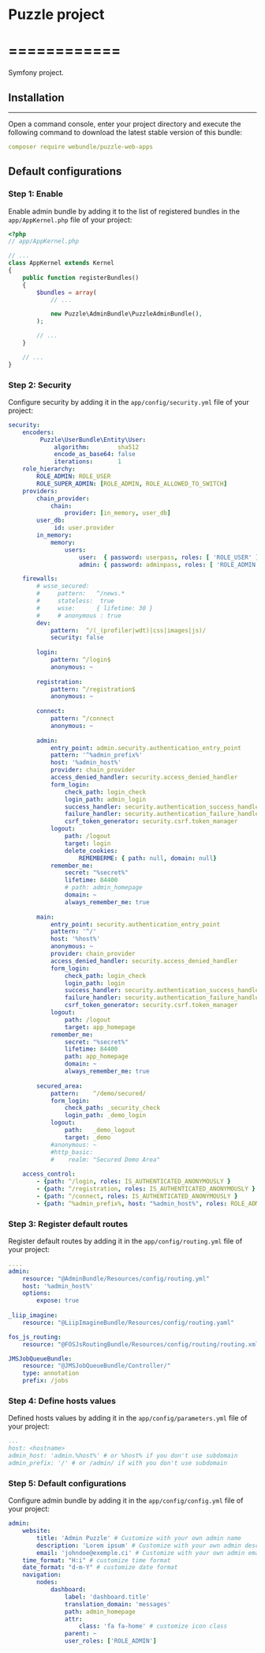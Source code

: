 # Puzzle project
# ============

Symfony project.

## **Installation**

---

Open a command console, enter your project directory and execute the following command to download the latest stable version of this bundle:

```yaml
composer require webundle/puzzle-web-apps
```

## **Default configurations**
### 
### **Step 1: Enable**
Enable admin bundle by adding it to the list of registered bundles in the `app/AppKernel.php` file of your project:

```php
<?php
// app/AppKernel.php

// ...
class AppKernel extends Kernel
{
    public function registerBundles()
    {
        $bundles = array(
            // ...

            new Puzzle\AdminBundle\PuzzleAdminBundle(),
        );

        // ...
    }

    // ...
}
```

### **Step 2: Security**
Configure security by adding it in the `app/config/security.yml` file of your project:
```yaml
security:
    encoders:   
         Puzzle\UserBundle\Entity\User:
             algorithm:        sha512
             encode_as_base64: false
             iterations:       1
    role_hierarchy:
        ROLE_ADMIN: ROLE_USER
        ROLE_SUPER_ADMIN: [ROLE_ADMIN, ROLE_ALLOWED_TO_SWITCH]
    providers:
        chain_provider:
            chain:
                provider: [in_memory, user_db]
        user_db:
             id: user.provider
        in_memory:
            memory:
                users:
                    user:  { password: userpass, roles: [ 'ROLE_USER' ] }
                    admin: { password: adminpass, roles: [ 'ROLE_ADMIN' ] }

    firewalls:
        # wsse_secured:
        #     pattern:   ^/news.*
        #     stateless:  true
        #     wsse:      { lifetime: 30 }
        #     # anonymous : true
        dev:
            pattern:  ^/(_(profiler|wdt)|css|images|js)/
            security: false
            
        login:
            pattern: ^/login$
            anonymous: ~
            
        registration:
            pattern: ^/registration$
            anonymous: ~
            
        connect:
            pattern: ^/connect
            anonymous: ~
            
        admin:
            entry_point: admin.security.authentication_entry_point
            pattern: '^%admin_prefix%'
            host: '%admin_host%'
            provider: chain_provider
            access_denied_handler: security.access_denied_handler
            form_login:
                check_path: login_check
                login_path: admin_login
                success_handler: security.authentication_success_handler
                failure_handler: security.authentication_failure_handler
                csrf_token_generator: security.csrf.token_manager
            logout:
                path: /logout
                target: login
                delete_cookies:
                    REMEMBERME: { path: null, domain: null}
            remember_me:
                secret: "%secret%"
                lifetime: 84400
                # path: admin_homepage
                domain: ~
                always_remember_me: true
                
        main:
            entry_point: security.authentication_entry_point
            pattern: '^/'
            host: '%host%'
            anonymous: ~
            provider: chain_provider
            access_denied_handler: security.access_denied_handler
            form_login:
                check_path: login_check
                login_path: login
                success_handler: security.authentication_success_handler
                failure_handler: security.authentication_failure_handler
                csrf_token_generator: security.csrf.token_manager
            logout:
                path: /logout
                target: app_homepage
            remember_me:
                secret: "%secret%"
                lifetime: 84400
                path: app_homepage
                domain: ~
                always_remember_me: true
        
        secured_area:
            pattern:    ^/demo/secured/
            form_login:
                check_path: _security_check
                login_path: _demo_login
            logout:
                path:   _demo_logout
                target: _demo
            #anonymous: ~
            #http_basic:
            #    realm: "Secured Demo Area"
            
    access_control:
        - {path: ^/login, roles: IS_AUTHENTICATED_ANONYMOUSLY }
        - {path: ^/registration, roles: IS_AUTHENTICATED_ANONYMOUSLY }
        - {path: ^/connect, roles: IS_AUTHENTICATED_ANONYMOUSLY }
        - {path: ^%admin_prefix%, host: "%admin_host%", roles: ROLE_ADMIN }
```

### **Step 3: Register default routes**
Register default routes by adding it in the `app/config/routing.yml` file of your project:
```yaml
....
admin:
    resource: "@AdminBundle/Resources/config/routing.yml"
    host: '%admin_host%'
    options:
        expose: true
        
_liip_imagine:
    resource: "@LiipImagineBundle/Resources/config/routing.yaml"

fos_js_routing:
    resource: "@FOSJsRoutingBundle/Resources/config/routing/routing.xml"

JMSJobQueueBundle:
    resource: "@JMSJobQueueBundle/Controller/"
    type: annotation
    prefix: /jobs
```

### **Step 4: Define hosts values**
Defined hosts values by adding it in the `app/config/parameters.yml` file of your project:
```yaml
...
host: <hostname>
admin_host: 'admin.%host%' # or %host% if you don't use subdomain
admin_prefix: '/' # or /admin/ if with you don't use subdomain
```


### **Step 5: Default configurations**
Configure admin bundle by adding it in the `app/config/config.yml` file of your project:
```yaml
admin:
    website:
        title: 'Admin Puzzle' # Customize with your own admin name
        description: 'Lorem ipsum' # Customize with your own admin description
        email: 'johndoe@exemple.ci' # Customize with your own admin email
    time_format: "H:i" # customize time format
    date_format: "d-m-Y" # customize date format
    navigation:
        nodes:
            dashboard:
                label: 'dashboard.title'
                translation_domain: 'messages'
                path: admin_homepage
                attr:
                    class: 'fa fa-home' # customize icon class
                parent: ~
                user_roles: ['ROLE_ADMIN']
```

